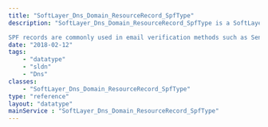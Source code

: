 ```yaml
---
title: "SoftLayer_Dns_Domain_ResourceRecord_SpfType"
description: "SoftLayer_Dns_Domain_ResourceRecord_SpfType is a SoftLayer_Dns_Domain_ResourceRecord object whose ''type'' property is set to 'spf' and defines a DNS SPF record on a SoftLayer hosted domain. An SPF record provides sender policy framework data for a host. For instance, if defining the SPF record 'v=spf1 mx:mail.example.org ~all' for 'host.example.org'. then the ''host'' property equals 'host' and the ''data'' property equals 'v=spf1 mx:mail.example.org ~all'. 

SPF records are commonly used in email verification methods such as Sender Policy Framework. "
date: "2018-02-12"
tags:
    - "datatype"
    - "sldn"
    - "Dns"
classes:
    - "SoftLayer_Dns_Domain_ResourceRecord_SpfType"
type: "reference"
layout: "datatype"
mainService : "SoftLayer_Dns_Domain_ResourceRecord_SpfType"
---
```

